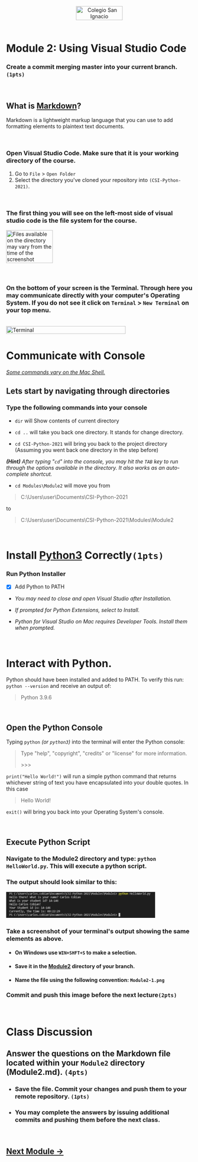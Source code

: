 <div style="text-align:center">
        <img    src="https://www.tmssoftware.com/images/visualstudiocodelogo.png" 
                title="Colegio San Ignacio" 
                width="50%" 
                height="50%" />
</div>
<br>

# Module 2: Using Visual Studio Code

### Create a commit merging master into your current branch. `(1pts)`

<br>

## What is [Markdown](https://www.markdownguide.org/getting-started/)?
Markdown is a lightweight markup language that you can use to add formatting elements to plaintext text documents.

<br>

### Open Visual Studio Code. Make sure that it is your working directory of the course.

1. Go to `File` > `Open Folder`
2. Select the directory you've cloned your repository into `(CSI-Python-2021)`. 

<br>

### The first thing you will see on the left-most side of visual studio code is the file system for the course.
<img    src="VSLeftPanel.png" 
        title="Files available on the directory may vary from the time of the screenshot" 
        width="50%" 
        height="50%" />

<br>

### On the bottom of your screen is the Terminal. Through here you may communicate directly with your computer's Operating System. If you do not see it click on `Terminal` > `New Terminal` on your top menu.
<br>
<img    src="Terminal.png" 
        title="Terminal" 
        width="80%" 
        height="80%" />

# Communicate with Console

[*Some commands vary on the Mac Shell.*](https://www.makeuseof.com/tag/mac-terminal-commands-cheat-sheet/)

## Lets start by navigating through directories 
### Type the following commands into your console


* `dir` will Show contents of current directory
 
* `cd ..` will take you back one directory. It stands for change directory.

* `cd CSI-Python-2021` will bring you back to the project directory (Assuming you went back one directory in the step before)

***(Hint)** After typing "`cd`" into the console, you may hit the `TAB` key to run through the options available in the directory. It also works as an auto-complete shortcut.*

* `cd Modules\Module2` will move you from
> C:\Users\user\Documents\CSI-Python-2021

to 

> C:\Users\user\Documents\CSI-Python-2021\Modules\Module2

<br>


# Install [Python3](https://www.python.org/downloads/) Correctly`(1pts)`
### Run Python Installer
   - [X] Add Python to PATH

* *You may need to close and open Visual Studio after Installation.*

* *If prompted for Python Extensions, select to Install.*

* *Python for Visual Studio on Mac requires Developer Tools. Install them when prompted.*


<br>

# Interact with Python.

Python should have been installed and added to PATH. To verify this run: `python --version` and receive an output of:
 
>Python 3.9.6

<br>

## Open the Python Console

Typing `python` *(or `python3`)* into the terminal will enter the Python console:

> Type "help", "copyright", "credits" or "license" for more information.
>
> \>\>\>

`print("Hello World!")` will run a simple python command that returns whichever string of text you have encapsulated into your double quotes. In this case 
> Hello World!

`exit()` will bring you back into your Operating System's console.

<br>

## Execute Python Script
### Navigate to the Module2 directory and type: `python HelloWorld.py`. This will execute a python script.

### The output should look similar to this:

<img    src="Module2-1.png" 
        title="HelloCarlos!" 
        width="80%" 
        height="80%" />

### Take a screenshot of your terminal's output showing the same elements as above. 
* #### On Windows use `WIN+SHFT+S` to make a selection.
* #### Save it in the <u>Module2</u> directory of your branch. 
* #### Name the file using the following convention: `Module2-1.png`


### Commit and push this image before the next lecture`(2pts)`

<br>

# Class Discussion
## Answer the questions on the Markdown file located within your `Module2` directory (Module2.md). `(4pts)`

<!-- Welcome! These are your questions. -->
<!-- Answer using full sentences to receive all points. -->
<!-- 

What is a benefit of using Markdown?
https://www.markdownguide.org/getting-started/

 - Answer: The benefits of using Markdown os that you can add formatting elements to plaintext text documents.

What does "cd" stand for?

 - Answer: cd stands for 'change directory'. This command will take you back one direction. 

Did you get stuck at any point or become confused with your console? (yes/no) If so, what happened? How did you solve it?

 - Answer: Yes, i did get confused at some point, i asked the teacher for help, i had to type python3 for my python to start up instead of python

Did you consider searching google for other commands to run? What did you try? 

 - Answer: No, i did consider searching google for other commands, because i do not want to ruin it.  

What would you like to program? 

 - Answer: I know it is very advanced, but i would like to program a video game at some point. 

Type down any class notes below this sentence:



Lackluster responses may result in point deductions.
-->

* ### Save the file. Commit your changes and push them to your remote repository. `(1pts)`
* ### You may complete the answers by issuing **additional** commits and pushing them before the next class.

<br>

## [Next Module ->](/../../tree/main/Modules/Module3/Module3.md)
